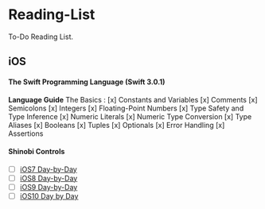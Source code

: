 # Reading-List
To-Do Reading List.


## iOS

#### The Swift Programming Language (Swift 3.0.1)
**Language Guide**
The Basics
: [x] Constants and Variables
[x] Comments
[x] Semicolons
[x] Integers
[x] Floating-Point Numbers
[x] Type Safety and Type Inference
[x] Numeric Literals
[x] Numeric Type Conversion
[x] Type Aliases
[x] Booleans
[x] Tuples
[x] Optionals
[x] Error Handling
[x] Assertions


#### Shinobi Controls
- [ ] [iOS7 Day-by-Day](https://www.shinobicontrols.com/blog/introducing-ios7-day-by-day)
- [ ] [iOS8 Day-by-Day](https://www.shinobicontrols.com/blog/introducing-ios8-day-by-day)
- [ ] [iOS9 Day-by-Day](https://www.shinobicontrols.com/blog/ios9-day-by-day-index)
- [ ] [iOS10 Day by Day](https://www.shinobicontrols.com/blog/ios-10-day-by-day-index)
